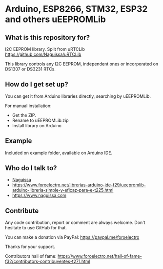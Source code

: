 # Arduino, ESP8266, STM32, ESP32 and others uEEPROMLib

## What is this repository for? ##

I2C EEPROM library. Split from uRTCLib https://github.com/Naguissa/uRTCLib

This library controls any I2C EEPROM, independent ones or incorporated on DS1307 or DS3231 RTCs.


## How do I get set up? ##

You can get it from Arduino libraries directly, searching by uEEPROMLib.

For manual installation:

 * Get the ZIP.
 * Rename to uEEPROMLib.zip
 * Install library on Arduino



## Example ##

Included on example folder, available on Arduino IDE.




## Who do I talk to? ##

 * [Naguissa](https://github.com/Naguissa)
 * https://www.foroelectro.net/librerias-arduino-ide-f29/ueepromlib-arduino-libreria-simple-y-eficaz-para-e-t225.html
 * https://www.naguissa.com



## Contribute ##

Any code contribution, report or comment are always welcome. Don't hesitate to use GitHub for that.


You can make a donation via PayPal: https://paypal.me/foroelectro


Thanks for your support.


Contributors hall of fame: https://www.foroelectro.net/hall-of-fame-f32/contributors-contribuyentes-t271.html